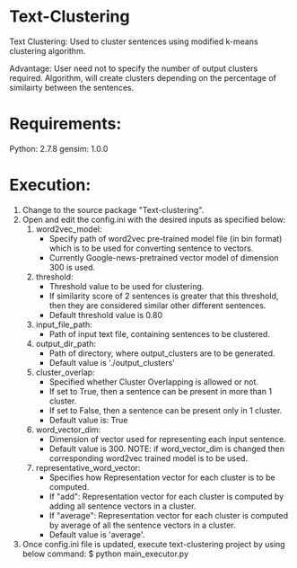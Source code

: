 # Text-Clustering
Text Clustering: Used to cluster sentences using modified k-means clustering algorithm.

Advantage: User need not to specify the number of output clusters required.
Algorithm, will create clusters depending on the percentage of similairty between the sentences.

# Requirements:
Python: 2.7.8
gensim: 1.0.0

# Execution:
1. Change to the source package "Text-clustering".
2. Open and edit the config.ini with the desired inputs as specified below:
	1. word2vec_model: 
	   - Specify path of word2vec pre-trained model file (in bin format) which is 
	     to be used for converting sentence to vectors.
	   - Currently Google-news-pretrained vector model of dimension 300 is used.
	2. threshold:
	   - Threshold value to be used for clustering. 
	   - If similarity score of 2 sentences is greater that this threshold, 
	     then they are considered similar other different sentences.
	   - Default threshold value is 0.80
	3. input_file_path:
	   - Path of input text file, containing sentences to be clustered.
	4. output_dir_path:
	   - Path of directory, where output_clusters are to be generated.
	   - Default value is './output_clusters'
	5. cluster_overlap:
	   - Specified whether Cluster Overlapping is allowed or not.
       - If set to True, then a sentence can be present in more than 1 cluster.
       - If set to False, then a sentence can be present only in 1 cluster.
	   - Default value is: True
	6. word_vector_dim:
	   - Dimension of vector used for representing each input sentence.
	   - Default value is 300.
	   NOTE: if word_vector_dim is changed then corresponding word2vec trained model
	   is to be used.
	7. representative_word_vector:
	   - Specifies how Representation vector for each cluster is to be computed.
       - If "add": Representation vector for each cluster is computed by adding
	     all sentence vectors in a cluster.
       - If "average": Representation vector for each cluster is computed by
	     average of all the sentence vectors in a cluster.
	   - Default value is 'average'.
3. Once config.ini file is updated, execute text-clustering project by using below command:
	$ python main_executor.py
